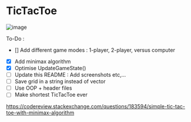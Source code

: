# TicTacToe
![image](https://user-images.githubusercontent.com/65414576/154836053-495ff430-d262-4739-a892-fc25318a566f.png)


To-Do :
- [] Add different game modes : 1-player, 2-player, versus computer
- [x] Add minimax algorithm
- [x] Optimise UpdateGameState()
- [ ] Update this README : Add screenshots etc,...
- [ ] Save grid in a string instead of vector
- [ ] Use OOP + header files
- [ ] Make shortest TicTacToe ever

https://codereview.stackexchange.com/questions/183594/simple-tic-tac-toe-with-minimax-algorithm
